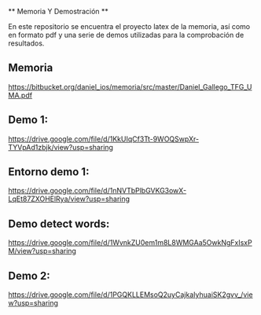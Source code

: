 ** Memoria Y Demostración **

En este repositorio se encuentra el proyecto latex de la memoria, así como en formato pdf y una serie de demos utilizadas para la comprobación de resultados.

## Memoria 
https://bitbucket.org/daniel_ios/memoria/src/master/Daniel_Gallego_TFG_UMA.pdf

## Demo 1:
https://drive.google.com/file/d/1KkUIqCf3Tt-9WOQSwpXr-TYVpAd1zbjk/view?usp=sharing

## Entorno demo 1: 
https://drive.google.com/file/d/1nNVTbPlbGVKG3owX-LqEt87ZXOHElRya/view?usp=sharing

## Demo detect words: 
https://drive.google.com/file/d/1WvnkZU0em1m8L8WMGAa5OwkNgFxIsxPM/view?usp=sharing

## Demo 2:
https://drive.google.com/file/d/1PGQKLLEMsoQ2uyCajkaIyhuaiSK2gvv_/view?usp=sharing
